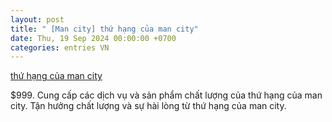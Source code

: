 ```yaml
---
layout: post
title: " [Man city] thứ hạng của man city"
date: Thu, 19 Sep 2024 00:00:00 +0700
categories: entries VN
---
```

[thứ hạng của man city](https://vasep.com.vn/soft/SFV388.shtml)

$999. Cung cấp các dịch vụ và sản phẩm chất lượng của thứ hạng của man city. Tận hưởng chất lượng và sự hài lòng từ thứ hạng của man city.


